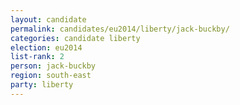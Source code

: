 ```yaml
---
layout: candidate
permalink: candidates/eu2014/liberty/jack-buckby/
categories: candidate liberty
election: eu2014
list-rank: 2
person: jack-buckby
region: south-east
party: liberty
---
```

